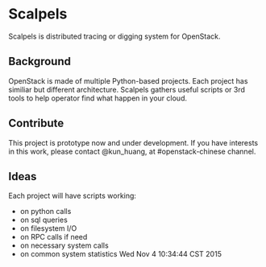 # Scalpels
Scalpels is distributed tracing or digging system for OpenStack.

## Background
OpenStack is made of multiple Python-based projects. Each project has similiar but different architecture. Scalpels gathers useful scripts or 3rd tools to help operator find what happen in your cloud.

## Contribute
This project is prototype now and under development. If you have interests in this work, please contact @kun_huang, at #openstack-chinese channel.

## Ideas
Each project will have scripts working:

* on python calls
* on sql queries
* on filesystem I/O
* on RPC calls if need
* on necessary system calls
* on common system statistics
Wed Nov  4 10:34:44 CST 2015
